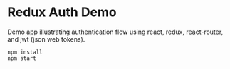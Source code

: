 # Redux Auth Demo

Demo app illustrating authentication flow using react, redux, react-router, and jwt (json web tokens).

```shell
npm install
npm start
```
